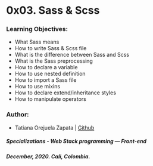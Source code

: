 # 0x03. Sass & Scss

### Learning Objectives:
* What Sass means
* How to write Sass & Scss file
* What is the difference between Sass and Scss
* What is the Sass preprocessing
* How to declare a variable
* How to use nested definition
* How to import a Sass file
* How to use mixins
* How to declare extend/inheritance styles
* How to manipulate operators

### Author:
* Tatiana Orejuela Zapata | [Github](https://github.com/tatsOre)

##### Specializations - Web Stack programming ― Front-end
##### December, 2020. Cali, Colombia.
